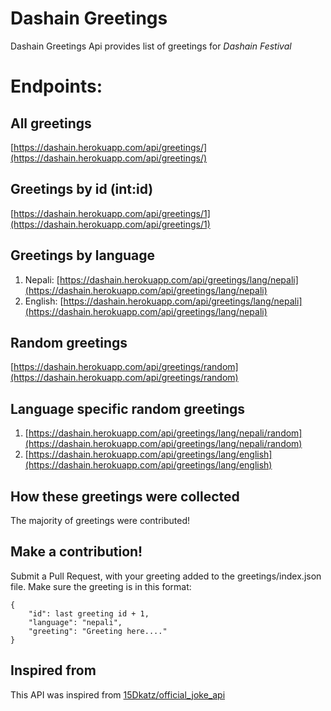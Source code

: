 # Dashain Greetings 
Dashain Greetings Api provides list of greetings for *Dashain Festival*

# Endpoints:

## All greetings
[https://dashain.herokuapp.com/api/greetings/](https://dashain.herokuapp.com/api/greetings/)

## Greetings by id (int:id)
[https://dashain.herokuapp.com/api/greetings/1](https://dashain.herokuapp.com/api/greetings/1)


## Greetings by language
1. Nepali:
    [https://dashain.herokuapp.com/api/greetings/lang/nepali](https://dashain.herokuapp.com/api/greetings/lang/nepali)
2. English:
    [https://dashain.herokuapp.com/api/greetings/lang/nepali](https://dashain.herokuapp.com/api/greetings/lang/nepali)

## Random greetings
[https://dashain.herokuapp.com/api/greetings/random](https://dashain.herokuapp.com/api/greetings/random)

## Language specific random greetings
1. [https://dashain.herokuapp.com/api/greetings/lang/nepali/random](https://dashain.herokuapp.com/api/greetings/lang/nepali/random)
2. [https://dashain.herokuapp.com/api/greetings/lang/english](https://dashain.herokuapp.com/api/greetings/lang/english)

## How these greetings were collected
The majority of greetings were contributed!

## Make a contribution!
Submit a Pull Request, with your greeting added to the greetings/index.json file. Make sure the greeting is in this format:
```
{
    "id": last greeting id + 1,
    "language": "nepali",
    "greeting": "Greeting here...."
}
```

## Inspired from
This API was inspired from [15Dkatz/official_joke_api](https://github.com/15Dkatz/official_joke_api)